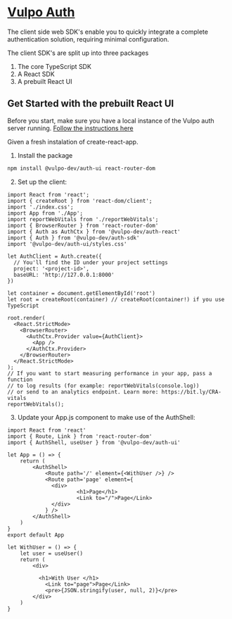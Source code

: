 # [Vulpo Auth](https://auth.vulpo.dev)

The client side web SDK's enable you to quickly integrate a complete
authentication solution, requiring minimal configuration.

The client SDK's are split up into three packages
1. The core TypeScript SDK
2. A React SDK
3. A prebuilt React UI

## Get Started with the prebuilt React UI

Before you start, make sure you have a local instance of the Vulpo auth server running. [Follow the instructions here](https://auth.vulpo.dev/#get-started)

Given a fresh instalation of create-react-app.

1. Install the package
```bash
npm install @vulpo-dev/auth-ui react-router-dom
```

2. Set up the client:
```
import React from 'react';
import { createRoot } from 'react-dom/client';
import './index.css';
import App from './App';
import reportWebVitals from './reportWebVitals';
import { BrowserRouter } from 'react-router-dom'
import { Auth as AuthCtx } from '@vulpo-dev/auth-react'
import { Auth } from '@vulpo-dev/auth-sdk'
import '@vulpo-dev/auth-ui/styles.css'

let AuthClient = Auth.create({
  // You'll find the ID under your project settings
  project: '<project-id>',
  baseURL: 'http://127.0.0.1:8000'
})

let container = document.getElementById('root')
let root = createRoot(container) // createRoot(container!) if you use TypeScript

root.render(
  <React.StrictMode>
    <BrowserRouter>
      <AuthCtx.Provider value={AuthClient}>
        <App />
      </AuthCtx.Provider>
    </BrowserRouter>
  </React.StrictMode>
);
// If you want to start measuring performance in your app, pass a function
// to log results (for example: reportWebVitals(console.log))
// or send to an analytics endpoint. Learn more: https://bit.ly/CRA-vitals
reportWebVitals();

```

3. Update your App.js component to make use of the AuthShell:
```
import React from 'react'
import { Route, Link } from 'react-router-dom'
import { AuthShell, useUser } from '@vulpo-dev/auth-ui'

let App = () => {
    return (
        <AuthShell>
            <Route path='/' element={<WithUser />} />
            <Route path='page' element={
              <div>
                      <h1>Page</h1>
                      <Link to="/">Page</Link>
              </div>
            } />
        </AuthShell>
    )
}
export default App

let WithUser = () => {
    let user = useUser()
    return (
        <div>
  
          <h1>With User </h1>
            <Link to="page">Page</Link>
            <pre>{JSON.stringify(user, null, 2)}</pre>
        </div>
    )
}

```
